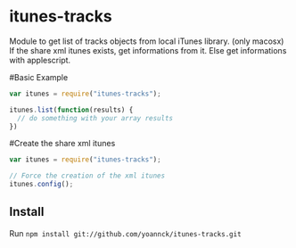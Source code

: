# itunes-tracks

Module to get list of tracks objects from local iTunes library. (only macosx)
If the share xml itunes exists, get informations from it.
Else get informations with applescript.

#Basic Example

```javascript
var itunes = require("itunes-tracks");

itunes.list(function(results) {
  // do something with your array results
})
```

#Create the share xml itunes

```javascript
var itunes = require("itunes-tracks");

// Force the creation of the xml itunes
itunes.config();
```

## Install

Run `npm install git://github.com/yoannck/itunes-tracks.git`
